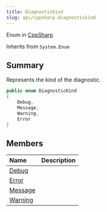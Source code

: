 ```yaml
---
title: DiagnosticKind
slug: api/cppsharp.diagnostickind
---
```

Enum in [CppSharp](/api/cppsharp)

Inherits from `System.Enum`

## Summary


Represents the kind of the diagnostic.


```csharp
public enum DiagnosticKind
{
    Debug,
    Message,
    Warning,
    Error
}
```

## Members

|Name|Description|
|:---|:---|
|[Debug](/api/cppsharp/diagnostickind/debug)||
|[Error](/api/cppsharp/diagnostickind/error)||
|[Message](/api/cppsharp/diagnostickind/message)||
|[Warning](/api/cppsharp/diagnostickind/warning)||

